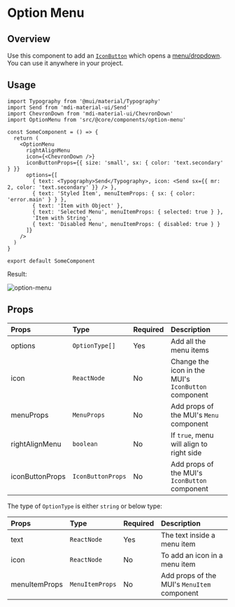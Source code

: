 # Option Menu

## Overview

Use this component to add an [`IconButton`](https://mui.com/material-ui/react-button/#icon-button) which opens a [menu/dropdown](https://mui.com/material-ui/react-menu/). You can use it anywhere in your project.

## Usage

```tsx
import Typography from '@mui/material/Typography'
import Send from 'mdi-material-ui/Send'
import ChevronDown from 'mdi-material-ui/ChevronDown'
import OptionMenu from 'src/@core/components/option-menu'

const SomeComponent = () => {
  return (
    <OptionMenu
      rightAlignMenu
      icon={<ChevronDown />}
      iconButtonProps={{ size: 'small', sx: { color: 'text.secondary' } }}
      options={[
        { text: <Typography>Send</Typography>, icon: <Send sx={{ mr: 2, color: 'text.secondary' }} /> },
        { text: 'Styled Item', menuItemProps: { sx: { color: 'error.main' } } },
        { text: 'Item with Object' },
        { text: 'Selected Menu', menuItemProps: { selected: true } },
        'Item with String',
        { text: 'Disabled Menu', menuItemProps: { disabled: true } }
      ]}
    />
  )
}

export default SomeComponent
```

Result:

<img alt='option-menu' class='medium-zoom' :src="$withBase('/images/components/custom-option-menu.png')" />

## Props

| Props           | Type              | Required | Description                                         |
| :-------------- | :---------------- | :------- | :-------------------------------------------------- |
| options         | `OptionType[]`    | Yes      | Add all the menu items                              |
| icon            | `ReactNode`       | No       | Change the icon in the MUI's `IconButton` component |
| menuProps       | `MenuProps`       | No       | Add props of the MUI's `Menu` component             |
| rightAlignMenu  | `boolean`         | No       | If `true`, menu will align to right side            |
| iconButtonProps | `IconButtonProps` | No       | Add props of the MUI's `IconButton` component       |

The type of `OptionType` is either `string` or below type:

| Props           | Type              | Required | Description                                 |
| :-------------- | :---------------- | :------- | :------------------------------------------ |
| text            | `ReactNode`       | Yes      | The text inside a menu item                 |
| icon            | `ReactNode`       | No       | To add an icon in a menu item               |
| menuItemProps   | `MenuItemProps`   | No       | Add props of the MUI's `MenuItem` component |

